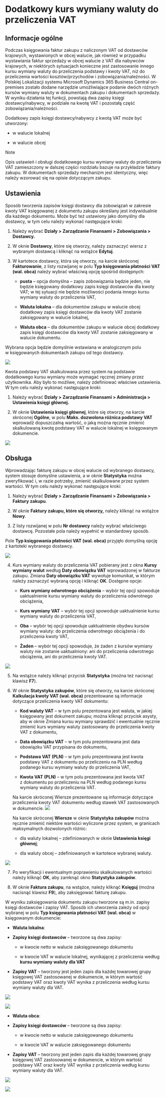# Dodatkowy kurs wymiany waluty do przeliczenia VAT 

## Informacje ogólne

Podczas księgowania faktur zakupu z naliczonym VAT od dostawców
krajowych, wystawionych w obcej walucie, jak również w przypadku
wystawiania faktur sprzedaży w obcej walucie z VAT dla nabywców
krajowych, w niektórych sytuacjach konieczne jest zastosowanie innego
kursu wymiany waluty do przeliczenia podstawy i kwoty VAT, niż do
przeliczenia wartości kosztów/przychodów i zobowiązania/należności. W
Polskiej Lokalizacji systemu Microsoft Dynamics 365 Business Central
on-premises zostało dodane narzędzie umożliwiające podanie dwóch różnych
kursów wymiany waluty w dokumentach zakupu i dokumentach sprzedaży. W
wyniku działania tej funkcji, powstają dwa zapisy księgi
dostawcy/nabywcy, w podziale na kwotę VAT i pozostałą część
zobowiązania/należności.

Dodatkowy zapis księgi dostawcy/nabywcy z kwotą VAT może być
utworzony:

-   w walucie lokalnej

-   w walucie obcej

 >[!NOTE]
 >Opis ustawień i obsługi dodatkowego kursu wymiany waluty
 do przeliczenia VAT zamieszczony w dalszej części rozdziału bazuje
 na przykładzie faktury zakupu. W dokumentach sprzedaży mechanizm
 jest identyczny, więc należy wzorować się na opisie dotyczącym
 zakupu.

## Ustawienia

Sposób tworzenia zapisów księgi dostawcy dla zobowiązań w zakresie kwoty
VAT księgowanej z dokumentu zakupu określany jest indywidualnie dla
każdego dokumentu. Może być też ustawiony jako domyślny dla dostawcy, w
tym celu należy wykonać następujące kroki:

1.  Należy wybrać **Działy \> Zarządzanie Finansami \> Zobowiązania \>
    Dostawcy.**

2.  W oknie **Dostawcy**, które się otworzy, należy zaznaczyć wiersz z
    wybranym dostawcą i kliknąć na wstążce **Edytuj**.

3.  W kartotece dostawcy, która się otworzy, na karcie skróconej
    **Fakturowanie**, z listy rozwijanej w polu **Typ księgowania
    płatności VAT (wal. obca)** należy wybrać właściwą opcję spośród
    dostępnych:

    -   **pusta** – opcja domyślna – zapis zobowiązania będzie jeden, nie
        będzie księgowany dodatkowy zapis księgi dostawców dla kwoty VAT;
        w tej sytuacji nie będzie możliwości podania innego kursu wymiany
        waluty do przeliczenia VAT,
    
    -   **Waluta lokalna** – dla dokumentów zakupu w walucie obcej
        dodatkowy zapis księgi dostawców dla kwoty VAT zostanie zaksięgowany
        w walucie lokalnej,
    
    -   **Waluta obca** – dla dokumentów zakupu w walucie obcej dodatkowy
        zapis księgi dostawców dla kwoty VAT zostanie zaksięgowany w walucie
        dokumentu.

 Wybrana opcja będzie domyślnie wstawiana w analogicznym polu
 w księgowanych dokumentach zakupu od tego dostawcy.

  ![](media/image169.png)

Kwota podstawy VAT skalkulowana przez system na podstawie dodatkowego
kursu wymiany może wymagać ręcznej zmiany przez użytkownika. Aby było
to możliwe, należy zdefiniować właściwe ustawienia. W tym celu należy
wykonać następujące kroki:

1.  Należy wybrać **Działy \> Zarządzanie Finansami \> Administracja \>
    Ustawienia księgi głównej.**

2.  W oknie **Ustawienia księgi głównej**, które się otworzy, na karcie
     skróconej **Ogólne**, w polu **Maks. dozwolona różnica podstawy
     VAT** wprowadź dopuszczalną wartość, o jaką można ręcznie zmienić
     skalkulowaną kwotę podstawy VAT w walucie lokalnej w księgowanym
     dokumencie.

![](media/image170.png)

## Obsługa

Wprowadzając fakturę zakupu w obcej walucie od wybranego dostawcy,
system stosuje domyślne ustawienia, a w oknie **Statystyka** można
zweryfikować i, w razie potrzeby, zmienić skalkulowane przez system
wartości. W tym celu należy wykonać następujące kroki:

1.  Należy wybrać **Działy \> Zarządzanie Finansami \> Zobowiązania \>
    Faktury zakupu**.

2.  W oknie **Faktury zakupu, które się otworzy,** należy kliknąć na
    wstążce **Nowy**.

3.  Z listy rozwijanej w polu **Nr dostawcy** należy wybrać właściwego
    dostawcę. Pozostałe pola należy wypełnić w standardowy sposób.

 Pole **Typ księgowania płatności VAT (wal. obca)** przyjęło domyślną
 opcję z kartoteki wybranego dostawcy.

![](media/image171.png)

4.  Kurs wymiany waluty do przeliczenia VAT pobierany jest z okna
     **Kursy wymiany walut** według **Daty obowiązku VAT** wprowadzonej
     w fakturze zakupu. Zmiana **Daty obowiązku VAT** wywołuje
     komunikat, w którym należy zaznaczyć wybraną opcję i kliknąć
     **OK**. Dostępne opcje:

    -   **Kurs wymiany odwrotnego obciążenia** – wybór tej opcji spowoduje
        uaktualnienie kursu wymiany waluty do przeliczenia odwrotnego
        obciążenia,
    
    -   **Kurs wymiany VAT** – wybór tej opcji spowoduje uaktualnienie kursu
        wymiany waluty do przeliczenia VAT,
    
    -   **Oba** – wybór tej opcji spowoduje uaktualnienie obydwu kursów
        wymiany waluty: do przeliczenia odwrotnego obciążenia i do
        przeliczenia kwoty VAT,
    
    -   **Żaden** – wybór tej opcji spowoduje, że żaden z kursów wymiany
        waluty nie zostanie uaktualniony: ani do przeliczenia odwrotnego
        obciążenia, ani do przeliczenia kwoty VAT.

  ![](media/image172.png)

5.  Na wstążce należy kliknąć przycisk **Statystyka** (można też
    nacisnąć klawisz **F7**).

6.  W oknie **Statystyka zakupów**, które się otworzy, na karcie
    skróconej **Kalkulacja kwoty VAT (wal. obca)** prezentowane są
    informacje dotyczące przeliczenia kwoty VAT dokumentu:

    -   **Kod waluty VAT** – w tym polu prezentowana jest waluta, w jakiej
        księgowany jest dokument zakupu; można kliknąć przycisk asysty,
        aby w oknie Zmiana kursu wymiany sprawdzić i ewentualnie ręcznie
        zmienić kurs wymiany waluty zastosowany do przeliczenia kwoty VAT z
        dokumentu,
    
    -   **Data obowiązku VAT** – w tym polu prezentowana jest data obowiązku
        VAT przypisana do dokumentu,
    
    -   **Podstawa VAT (PLN)** – w tym polu prezentowana jest kwota podstawy
        VAT z dokumentu po przeliczeniu na PLN według podanego kursu wymiany
        waluty do przeliczenia VAT,
    
    -   **Kwota VAT (PLN)** – w tym polu prezentowana jest kwota VAT
        z dokumentu po przeliczeniu na PLN według podanego kursu wymiany
        waluty do przeliczenia VAT.

    Na karcie skróconej Wiersze prezentowane są informacje dotyczące
    przeliczenia kwoty VAT dokumentu według stawek VAT zastosowanych
    w dokumencie.
  ![](media/image173.png)

    Na karcie skróconej **Wiersze** w oknie **Statystyka zakupów** można
    ręcznie zmienić niektóre wartości wyliczone przez system, w granicach
    maksymalnych dozwolonych różnic:

    -   dla waluty lokalnej – zdefiniowanych w oknie **Ustawienia księgi
        głównej**;
    
    -   dla waluty obcej – zdefiniowanych w kartotece wybranej waluty.

  ![](media/image174.png)

7.  Po weryfikacji i ewentualnym poprawieniu skalkulowanych wartości
     należy kliknąć **OK**, aby zamknąć okno **Statystyka zakupów**.

8.  W oknie **Faktura zakupu**, na wstążce, należy kliknąć **Księguj**
     (można nacisnąć klawisz **F9**), aby zaksięgować fakturę zakupu.

W wyniku zaksięgowania dokumentu zakupu tworzone są m.in. zapisy księgi
dostawców i zapisy VAT. Sposób ich utworzenia zależy od opcji wybranej w
polu **Typ księgowania płatności VAT (wal. obca)** w księgowanym
dokumencie:

-   **Waluta lokalna**:

-   **Zapisy księgi dostawców** – tworzone są dwa zapisy:

    -  w kwocie netto w walucie zaksięgowanego dokumentu
    
    -  w kwocie VAT w walucie lokalnej, wynikającej z przeliczenia według
        **kursu wymiany waluty dla VAT**

-   **Zapisy VAT** – tworzony jest jeden zapis dla każdej towarowej
        grupy księgowej VAT zastosowanej w dokumencie, w którym wartość
        podstawy VAT oraz kwoty VAT wynika z przeliczenia według kursu
        wymiany waluty dla VAT.

  ![](media/image175.png)

  ![](media/image176.png)

-   **Waluta obca**:

-   **Zapisy księgi dostawców** – tworzone są dwa zapisy:

    -  w kwocie netto w walucie zaksięgowanego dokumentu
    
    -  w kwocie VAT w walucie zaksięgowanego dokumentu
    
-   **Zapisy VAT** – tworzony jest jeden zapis dla każdej towarowej
     grupy księgowej VAT zastosowanej w dokumencie, w którym wartość
     podstawy VAT oraz kwoty VAT wynika z przeliczenia według kursu
     wymiany waluty dla VAT.

  ![](media/image177.png)

  ![](media/image178.png)